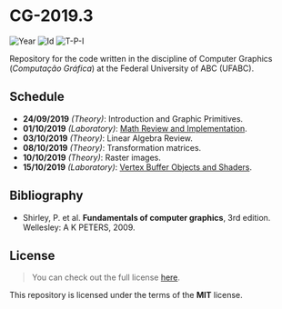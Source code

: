 # CG-2019.3
![Year][year] ![Id][id] ![T-P-I][tpi]

Repository for the code written in the discipline of
Computer Graphics (*Computação Gráfica*) at the
Federal University of ABC (UFABC).

[year]: https://flat.badgen.net/badge/year/2019.3/blue
[id]: https://flat.badgen.net/badge/id/MCTA008-13/orange
[tpi]: https://flat.badgen.net/badge/T-P-I/3-1-4/grey

## Schedule

- **24/09/2019** *(Theory)*: Introduction and Graphic Primitives.
- **01/10/2019** *(Laboratory)*: [Math Review and Implementation].
- **03/10/2019** *(Theory)*: Linear Algebra Review.
- **08/10/2019** *(Theory)*: Transformation matrices.
- **10/10/2019** *(Theory)*: Raster images.
- **15/10/2019** *(Laboratory)*: [Vertex Buffer Objects and Shaders].

[Math Review and Implementation]: laboratory/2019.10.01/
[Vertex Buffer Objects and Shaders]: laboratory/2019.10.15/

## Bibliography

- Shirley, P. et al. **Fundamentals of computer graphics**, 3rd edition.
  Wellesley: A K PETERS, 2009.

## License

> You can check out the full license [here](LICENSE).

This repository is licensed under the terms of the **MIT** license.
